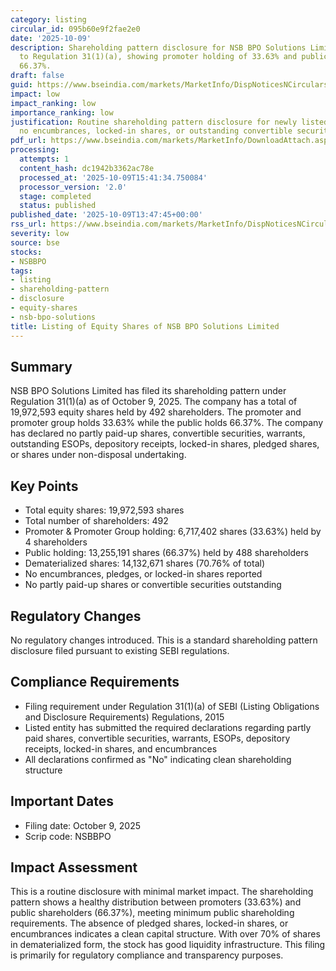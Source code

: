 ```yaml
---
category: listing
circular_id: 095b60e9f2fae2e0
date: '2025-10-09'
description: Shareholding pattern disclosure for NSB BPO Solutions Limited pursuant
  to Regulation 31(1)(a), showing promoter holding of 33.63% and public holding of
  66.37%.
draft: false
guid: https://www.bseindia.com/markets/MarketInfo/DispNoticesNCirculars.aspx?Noticeid={D1515416-18ED-47BF-9659-28E8BF1F93B7}&noticeno=20251009-56&dt=10/09/2025&icount=56&totcount=64&flag=0
impact: low
impact_ranking: low
importance_ranking: low
justification: Routine shareholding pattern disclosure for newly listed company with
  no encumbrances, locked-in shares, or outstanding convertible securities
pdf_url: https://www.bseindia.com/markets/MarketInfo/DownloadAttach.aspx?id=20251009-56&attachedId=fece68e5-2296-45f3-a448-04b6d5a7ae4a
processing:
  attempts: 1
  content_hash: dc1942b3362ac78e
  processed_at: '2025-10-09T15:41:34.750084'
  processor_version: '2.0'
  stage: completed
  status: published
published_date: '2025-10-09T13:47:45+00:00'
rss_url: https://www.bseindia.com/markets/MarketInfo/DispNoticesNCirculars.aspx?Noticeid={D1515416-18ED-47BF-9659-28E8BF1F93B7}&noticeno=20251009-56&dt=10/09/2025&icount=56&totcount=64&flag=0
severity: low
source: bse
stocks:
- NSBBPO
tags:
- listing
- shareholding-pattern
- disclosure
- equity-shares
- nsb-bpo-solutions
title: Listing of Equity Shares of NSB BPO Solutions Limited
---
```


## Summary

NSB BPO Solutions Limited has filed its shareholding pattern under Regulation 31(1)(a) as of October 9, 2025. The company has a total of 19,972,593 equity shares held by 492 shareholders. The promoter and promoter group holds 33.63% while the public holds 66.37%. The company has declared no partly paid-up shares, convertible securities, warrants, outstanding ESOPs, depository receipts, locked-in shares, pledged shares, or shares under non-disposal undertaking.

## Key Points

- Total equity shares: 19,972,593 shares
- Total number of shareholders: 492
- Promoter & Promoter Group holding: 6,717,402 shares (33.63%) held by 4 shareholders
- Public holding: 13,255,191 shares (66.37%) held by 488 shareholders
- Dematerialized shares: 14,132,671 shares (70.76% of total)
- No encumbrances, pledges, or locked-in shares reported
- No partly paid-up shares or convertible securities outstanding

## Regulatory Changes

No regulatory changes introduced. This is a standard shareholding pattern disclosure filed pursuant to existing SEBI regulations.

## Compliance Requirements

- Filing requirement under Regulation 31(1)(a) of SEBI (Listing Obligations and Disclosure Requirements) Regulations, 2015
- Listed entity has submitted the required declarations regarding partly paid shares, convertible securities, warrants, ESOPs, depository receipts, locked-in shares, and encumbrances
- All declarations confirmed as "No" indicating clean shareholding structure

## Important Dates

- Filing date: October 9, 2025
- Scrip code: NSBBPO

## Impact Assessment

This is a routine disclosure with minimal market impact. The shareholding pattern shows a healthy distribution between promoters (33.63%) and public shareholders (66.37%), meeting minimum public shareholding requirements. The absence of pledged shares, locked-in shares, or encumbrances indicates a clean capital structure. With over 70% of shares in dematerialized form, the stock has good liquidity infrastructure. This filing is primarily for regulatory compliance and transparency purposes.